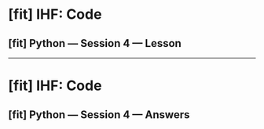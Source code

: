 # [fit] IHF: Code
## [fit] Python — Session 4 — Lesson

---

# [fit] IHF: Code
## [fit] Python — Session 4 — Answers
